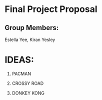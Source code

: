 # Final Project Proposal

## Group Members:

Estella Yee, Kiran Yesley        
# IDEAS:

1. PACMAN


2. CROSSY ROAD


3. DONKEY KONG
